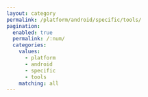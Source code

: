 ```yaml
---
layout: category
permalink: /platform/android/specific/tools/
pagination: 
  enabled: true
  permalink: /:num/
  categories:
    values:
      - platform
      - android
      - specific
      - tools
    matching: all
---
```


